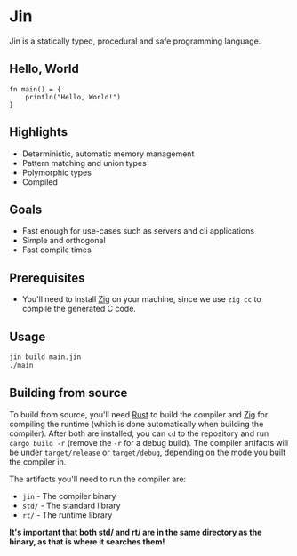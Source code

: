 # Jin

Jin is a statically typed, procedural and safe programming language.

## Hello, World

```
fn main() = {
    println("Hello, World!")
}
```

## Highlights

- Deterministic, automatic memory management
- Pattern matching and union types
- Polymorphic types
- Compiled

## Goals

- Fast enough for use-cases such as servers and cli applications
- Simple and orthogonal
- Fast compile times

## Prerequisites

- You'll need to install [Zig](https://ziglang.org/) on your machine, since we use `zig cc` to compile the generated C code.

## Usage

```sh
jin build main.jin
./main
```

## Building from source

To build from source, you'll need [Rust](https://rust-lang.org/) to build the compiler and [Zig](https://ziglang.org/) for compiling the runtime (which is done automatically when building the compiler).
After both are installed, you can `cd` to the repository and run `cargo build -r` (remove the `-r` for a debug build). The compiler artifacts will be under `target/release` or `target/debug`, depending on the mode you built the compiler in.

The artifacts you'll need to run the compiler are:

- `jin` - The compiler binary
- `std/` - The standard library
- `rt/` - The runtime library

**It's important that both std/ and rt/ are in the same directory as the binary, as that is where it searches them!**
